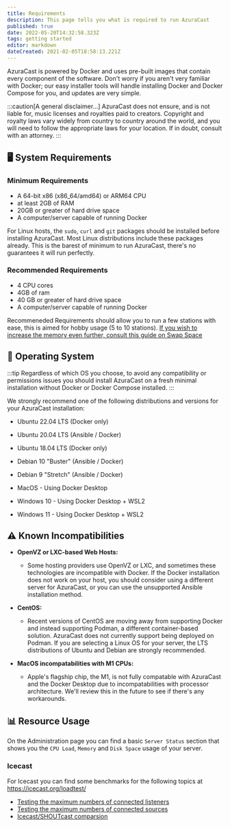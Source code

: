 ```yaml
---
title: Requirements
description: This page tells you what is required to run AzuraCast
published: true
date: 2022-05-20T14:32:58.323Z
tags: getting started
editor: markdown
dateCreated: 2021-02-05T18:58:13.221Z
---
```


AzuraCast is powered by Docker and uses pre-built images that contain every component of the software. Don't worry if you aren't very familiar with Docker; our easy installer tools will handle installing Docker and Docker Compose for you, and updates are very simple.

:::caution[A general disclaimer...]
AzuraCast does not ensure, and is not liable for, music licenses and royalties paid to creators. Copyright and royalty laws vary widely from country to country around the world, and you will need to follow the appropriate laws for your location. If in doubt, consult with an attorney.
:::

## 🖥️ System Requirements

### Minimum Requirements

- A 64-bit x86 (x86_64/amd64) or ARM64 CPU
- at least 2GB of RAM
- 20GB or greater of hard drive space
- A computer/server capable of running Docker

For Linux hosts, the `sudo`, `curl` and `git` packages should be installed before installing AzuraCast. Most Linux distributions include these packages already. This is the barest of minimum to run AzuraCast, there's no guarantees it will run perfectly.

### Recommended Requirements

- 4 CPU cores
- 4GB of ram
- 40 GB or greater of hard drive space
- A computer/server capable of running Docker

Recommeneded Requirements should allow  you to run a few stations with ease, this is aimed for hobby usage (5 to 10 stations). [If you wish to increase the memory even further, consult this guide on Swap Space](https://www.digitalocean.com/community/tutorials/how-to-add-swap-space-on-ubuntu-20-04)

## 📀 Operating System

:::tip
Regardless of which OS you choose, to avoid any compatibility or permissions issues you should install AzuraCast on a fresh minimal installation without Docker or Docker Compose installed.
:::

We strongly recommend one of the following distributions and versions for your AzuraCast installation:

- Ubuntu 22.04 LTS (Docker only)
- Ubuntu 20.04 LTS (Ansible / Docker)
- Ubuntu 18.04 LTS (Docker only)
- Debian 10 "Buster" (Ansible / Docker)
- Debian 9 "Stretch" (Ansible / Docker)
- MacOS - Using Docker Desktop

- Windows 10 - Using Docker Desktop + WSL2
- Windows 11 - Using Docker Desktop + WSL2

## ⚠️ Known Incompatibilities

- **OpenVZ or LXC-based Web Hosts:**

  - Some hosting providers use OpenVZ or LXC, and sometimes these technologies are incompatible with Docker. If the Docker installation does not work on your host, you should consider using a different server for AzuraCast, or you can use the unsupported Ansible installation method.

- **CentOS:**
  - Recent versions of CentOS are moving away from supporting Docker and instead supporting Podman, a different container-based solution. AzuraCast does not currently support being deployed on Podman. If you are selecting a Linux OS for your server, the LTS distributions of Ubuntu and Debian are strongly recommended.
  
- **MacOS incompatabilities with M1 CPUs:**
  - Apple's flagship chip, the M1, is not fully compatable with AzuraCast and the Docker Desktop due to incompatabilities with  processor architecture. We'll review this in the future to see if there's any workarounds.
  
## 📊 Resource Usage

On the Administration page you can find a basic `Server Status` section that shows you the `CPU Load`, `Memory` and `Disk Space` usage of your server.

### Icecast

For Icecast you can find some benchmarks for the following topics at https://icecast.org/loadtest/

- [Testing the maximum numbers of connected listeners](https://icecast.org/loadtest/1/)
- [Testing the maximum numbers of connected sources](https://icecast.org/loadtest/2/)
- [Icecast/SHOUTcast comparsion](https://icecast.org/loadtest/3/)

